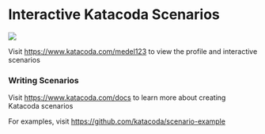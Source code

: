 # Interactive Katacoda Scenarios

[![](http://shields.katacoda.com/katacoda/medel123/count.svg)](https://www.katacoda.com/medel123 "Get your profile on Katacoda.com")

Visit https://www.katacoda.com/medel123 to view the profile and interactive scenarios

### Writing Scenarios
Visit https://www.katacoda.com/docs to learn more about creating Katacoda scenarios

For examples, visit https://github.com/katacoda/scenario-example
